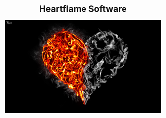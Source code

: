 <div align="center">
  <h1>Heartflame Software</h1>
  <img src="https://github.com/HeartflameSoftware/.github/blob/main/profile/heart.jpeg?raw=true">
</div>
